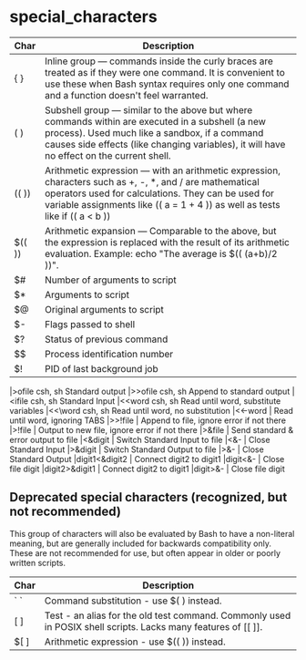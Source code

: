 special_characters
==================


| Char | Description |
| --- | --- |
|{ }                                                                                                                                                                                                                                            |Inline group — commands inside the curly braces are treated as if they were one command. It is convenient to use these when Bash syntax requires only one command and a function doesn't feel warranted.                                       |
|( )                                                                                                                                                                                                                                            |Subshell group — similar to the above but where commands within are executed in a subshell (a new process). Used much like a sandbox, if a command causes side effects (like changing variables), it will have no effect on the current shell. |
|(( ))                                                                                                                                                                                                                                          |Arithmetic expression — with an arithmetic expression, characters such as +, -, *, and / are mathematical operators used for calculations. They can be used for variable assignments like (( a = 1 + 4 )) as well as tests like if (( a < b )) |
|$(( ))                                                                                                                                                                                                                                         |Arithmetic expansion — Comparable to the above, but the expression is replaced with the result of its arithmetic evaluation. Example: echo "The average is $(( (a+b)/2 ))".                                                                    |
| $#  	| Number of arguments to script| 
| $* 	| Arguments to script| 
| $@ 	| Original arguments to script| 
| $- 	    | Flags passed to shell| 
| $? 	| Status of previous command| 
| $$ 	| Process identification number| 
| $! 	| PID of last background job| 

|>ofile 	csh, sh 	Standard output
|>>ofile 	csh, sh 	Append to standard output
|<ifile 	csh, sh 	Standard Input
|<<word 	csh, sh 	Read until word, substitute variables
|<<\word 	csh, sh 	Read until word, no substitution
|<<-word 	|	Read until word, ignoring TABS
|>>!file 	|	Append to file, ignore error if not there
|>!file 	|	Output to new file, ignore error if not there
|>&file 	|	Send standard & error output to file
|<&digit 	|	Switch Standard Input to file
|<&- 	|	Close Standard Input
|>&digit 	|	Switch Standard Output to file
|>&- 	|	Close Standard Output
|digit1<&digit2 |	Connect digit2 to digit1
|digit<&- 	|	Close file digit
|digit2>&digit1 |	Connect digit2 to digit1
|digit>&- 	|	Close file digit



## Deprecated special characters (recognized, but not recommended)

This group of characters will also be evaluated by Bash to have a non-literal meaning, but are generally included for backwards compatibility only. These are not recommended for use, but often appear in older or poorly written scripts.

| Char | Description |
| ---  | --- |
| \` ` | Command substitution - use $( ) instead. |
| [ ] | Test - an alias for the old test command. Commonly used in POSIX shell scripts. Lacks many features of [[ ]]. |
| \$[ ] | Arithmetic expression - use $(( )) instead. |
